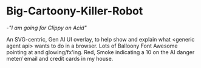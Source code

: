 # Big-Cartoony-Killer-Robot

*-"I am going for Clippy on Acid"*

An SVG-centric, Gen AI UI overlay, to help show and explain what &lt;generic agent api> wants to do in a browser. Lots of Balloony Font Awesome pointing at and glowing/fx'ing. Red, Smoke indicating a 10 on the AI danger meter/ email and credit cards in my house. 
